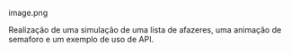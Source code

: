 image.png

Realização de uma simulação de uma lista de afazeres, uma animação de semaforo e um exemplo de uso de API.